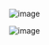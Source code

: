 ![image](https://github.com/EugeneZakharchenko/PowerBI_API/assets/110230661/8f8f3e5c-6e41-4067-be79-ee7f21a2c4f8)

![image](https://github.com/EugeneZakharchenko/PowerBI_API/assets/110230661/246ee1a4-2fb0-48e5-b98f-640171a50718)
